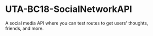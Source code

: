 # UTA-BC18-SocialNetworkAPI
A social media API where you can test routes to get users' thoughts, friends, and more.
